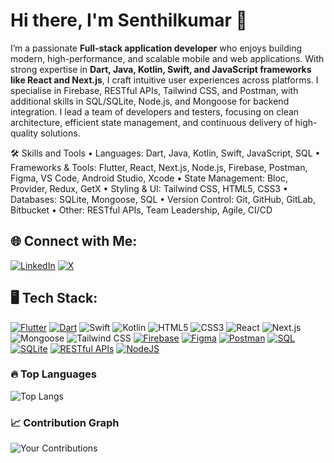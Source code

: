 # Hi there, I'm Senthilkumar 👋

I’m a passionate **Full-stack application developer** who enjoys building modern, high-performance, and scalable mobile and web applications. With strong expertise in **Dart, Java, Kotlin, Swift, and JavaScript frameworks like React and Next.js**, I craft intuitive user experiences across platforms. I specialise in Firebase, RESTful APIs, Tailwind CSS, and Postman, with additional skills in SQL/SQLite, Node.js, and Mongoose for backend integration. I lead a team of developers and testers, focusing on clean architecture, efficient state management, and continuous delivery of high-quality solutions.

🛠️ Skills and Tools
	•	Languages: Dart, Java, Kotlin, Swift, JavaScript, SQL
	•	Frameworks & Tools: Flutter, React, Next.js, Node.js, Firebase, Postman, Figma, VS Code, Android Studio, Xcode
	•	State Management: Bloc, Provider, Redux, GetX
	•	Styling & UI: Tailwind CSS, HTML5, CSS3
	•	Databases: SQLite, Mongoose, SQL
	•	Version Control: Git, GitHub, GitLab, Bitbucket
	•	Other: RESTful APIs, Team Leadership, Agile, CI/CD

## 🌐 Connect with Me:

[![LinkedIn](https://img.shields.io/badge/LinkedIn-%230077B5.svg?style=for-the-badge&logo=linkedin&logoColor=white)](https://www.linkedin.com/in/senthil-kumar-4b282591)
[![X](https://img.shields.io/badge/X-%2312100E.svg?style=for-the-badge&logo=X&logoColor=white)](https://twitter.com/senthil171291)

## 🖥 Tech Stack:

[![Flutter](https://img.shields.io/badge/Flutter-%2302569B.svg?style=for-the-badge&logo=Flutter&logoColor=white)](https://flutter.dev/)
[![Dart](https://img.shields.io/badge/Dart-%230175C2.svg?style=for-the-badge&logo=Dart&logoColor=white)](https://dart.dev/)
![Swift](https://img.shields.io/badge/Swift-orange?style=for-the-badge&logo=swift&logoColor=white)
![Kotlin](https://img.shields.io/badge/Kotlin-0095D5?style=for-the-badge&logo=kotlin&logoColor=white)
![HTML5](https://img.shields.io/badge/HTML5-E34F26?style=for-the-badge&logo=html5&logoColor=white)
![CSS3](https://img.shields.io/badge/CSS3-1572B6?style=for-the-badge&logo=css3&logoColor=white)
![React](https://img.shields.io/badge/React-61DAFB?style=for-the-badge&logo=react&logoColor=black)
![Next.js](https://img.shields.io/badge/Next.js-000000?style=for-the-badge&logo=next.js&logoColor=white)
![Mongoose](https://img.shields.io/badge/Mongoose-880000?style=for-the-badge)
![Tailwind CSS](https://img.shields.io/badge/Tailwind_CSS-06B6D4?style=for-the-badge&logo=tailwind-css&logoColor=white)
[![Firebase](https://img.shields.io/badge/Firebase-%23039BE5.svg?style=for-the-badge&logo=Firebase&logoColor=white)](https://firebase.google.com/)
[![Figma](https://img.shields.io/badge/Figma-%23F24E1E.svg?style=for-the-badge&logo=Figma&logoColor=white)](https://www.figma.com/)
[![Postman](https://img.shields.io/badge/Postman-%23FF6C37.svg?style=for-the-badge&logo=Postman&logoColor=white)](https://www.postman.com/)
[![SQL](https://img.shields.io/badge/SQL-%23007396.svg?style=for-the-badge&logo=sqlite&logoColor=white)]()
[![SQLite](https://img.shields.io/badge/SQLite-%23003B57.svg?style=for-the-badge&logo=sqlite&logoColor=white)](https://www.sqlite.org/)
[![RESTful APIs](https://img.shields.io/badge/RESTful%20APIs-%23000000.svg?style=for-the-badge&logo=restful&logoColor=white)]()
[![NodeJS](https://img.shields.io/badge/Node.js-%2343853D.svg?style=for-the-badge&logo=node.js&logoColor=white)](https://nodejs.org/)

### 🔥 Top Languages
![Top Langs](https://github-readme-stats.vercel.app/api/top-langs/?username=senthilece01&layout=compact&theme=light)

### 📈 Contribution Graph
![Your Contributions](https://github-profile-summary-cards.vercel.app/api/cards/profile-details?username=senthilece01&theme=vue)

